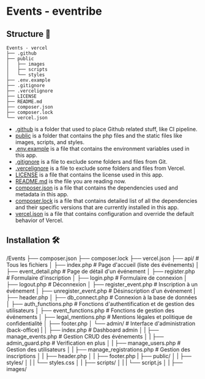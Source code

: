 # Events - eventribe

## Structure 📂

```
Events - vercel
├── .github
├── public
│   ├── images
│   ├── scripts
│   └── styles
├── .env.example
├── .gitignore
├── .vercelignore
├── LICENSE
├── README.md
├── composer.json
├── composer.lock
└── vercel.json
```

- [.github](.github/) is a folder that used to place Github related stuff, like CI pipeline.
- [public](public/) is a folder that contains the php files and the static files like images, scripts, and styles.
- [.env.example](.env.example) is a file that contains the environment variables used in this app.
- [.gitignore](.gitignore) is a file to exclude some folders and files from Git.
- [.vercelignore](.vercelignore) is a file to exclude some folders and files from Vercel.
- [LICENSE](LICENSE) is a file that contains the license used in this app.
- [README.md](README.md) is the file you are reading now.
- [composer.json](composer.json) is a file that contains the dependencies used and metadata in this app.
- [composer.lock](composer.lock) is a file that contains detailed list of all the dependencies and their specific versions that are currently installed in this app.
- [vercel.json](vercel.json) is a file that contains configuration and override the default behavior of Vercel.

## Installation 🛠️

/Events
├── composer.json
├── composer.lock
├── vercel.json
├── api/ # Tous les fichiers
│ ├── index.php # Page d'accueil (liste des événements)
│ ├── event_detail.php # Page de détail d'un événement
│ ├── register.php # Formulaire d'inscription
│ ├── login.php # Formulaire de connexion
│ ├── logout.php # Déconnexion
│ ├── register_event.php # Inscription à un événement
│ ├── unregister_event.php # Désinscription d'un événement
| ├── header.php
│ ├── db_connect.php # Connexion à la base de données
│ ├── auth_functions.php # Fonctions d'authentification et de gestion des utilisateurs
│ ├── event_functions.php # Fonctions de gestion des événements
│ ├── legal_mentions.php # Mentions légales et politique de confidentialité
│ ├── footer.php
│ └── admin/ # Interface d'administration (back-office)
| │ ├── index.php # Dashboard admin
│ | ├── manage_events.php # Gestion CRUD des événements
│ | ├── admin_guard.php # Verification en plus
│ | ├── manage_users.php # Gestion des utilisateurs
│ | ├── manage_registrations.php # Gestion des inscriptions
│ | ├── header.php
│ | ├── footer.php
| ├── public/
│ | ├── styles/
│ | | └── styles.css
│ | ├── scripts/
│ | | └── script.js
│ | ├── images/
